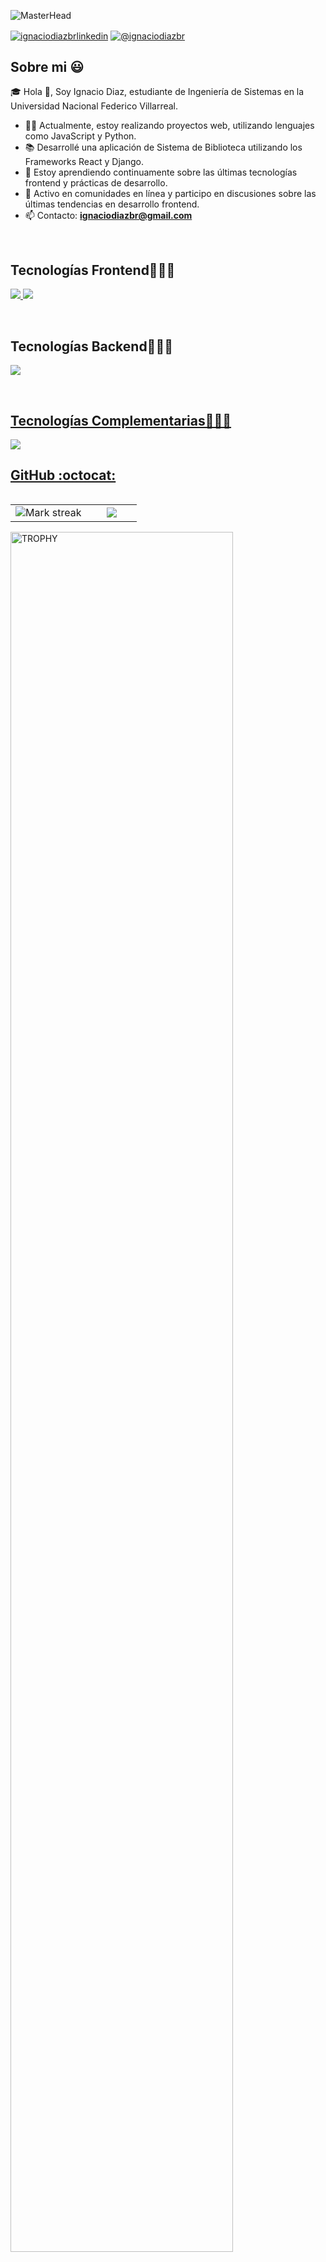 ![MasterHead](https://i.imgur.com/Uf58jpH.png)
<!--<h1 align="center">Hola 👋, Soy Ignacio Diaz</h1>-->
<a href="https://linkedin.com/in/ignaciodiazbr" target="_blank"><img align="center" src="https://img.shields.io/badge/LinkedIn-0077B5?style=for-the-badge&logo=linkedin&logoColor=white" alt="ignaciodiazbrlinkedin"/></a>
<a href = "mailto:ignaciodiazbr@gmail.com" target="blank"><img align="center" src="https://img.shields.io/badge/Gmail-D14836?style=for-the-badge&logo=gmail&logoColor=white" alt="@ignaciodiazbr"  /></a>
  </p>
  
<h2>Sobre mi 😃</h2>
<!--Intro start-->

<!--<img align="right" alt="Coding" width="350" src="https://miro.medium.com/v2/resize:fit:679/1*yw0TnheAGN-LPneDaTlaxw.gif"/>-->
<p align="left">
🎓 Hola 👋, Soy Ignacio Diaz, estudiante de Ingeniería de Sistemas en la Universidad Nacional Federico Villarreal.
  
- 👨‍💻 Actualmente, estoy realizando proyectos web, utilizando lenguajes como JavaScript y Python.
- 📚 Desarrollé una aplicación de Sistema de Biblioteca utilizando los Frameworks React y Django.
- 🌱 Estoy aprendiendo continuamente sobre las últimas tecnologías frontend y prácticas de desarrollo.
- 🤝 Activo en comunidades en línea y participo en discusiones sobre las últimas tendencias en desarrollo frontend.
- 📫 Contacto: **ignaciodiazbr@gmail.com**
<!--Intro end-->
</p>
<br>
<h2 >Tecnologías Frontend👨🏻‍💻</h2>
<!--tech stack icons-->
<p align="left">
  <a href="https://skillicons.dev">
    <img src="https://skillicons.dev/icons?i=js,ts,react,tailwind,bootstrap,html,css,sass,materialui,shadcn&perline=12" />
  </a>
      <img src="https://skillicons.dev/icons?i=js,react,ts,tailwind,nestjs,py,django,css,sass,html,bootstrap,nodejs,mysql,postgres,firebase,mongodb,git,github,docker,materialui,postman,vscode,vite,linux,gcp&perline=12" />
</p>

<br>
<h2 >Tecnologías Backend👨🏻‍💻</h2>
<p align="left">
  <a href="https://skillicons.dev">
      <img src="https://skillicons.dev/icons?i=nodejs,nestjs,py,django,mysql,postgres,,mongodb,firebase,git,github,docker,postman,vscode,vite,linux,gcp&perline=12" />
</p>

<br>
<h2 >Tecnologías Complementarias👨🏻‍💻</h2>
<p align="left">
  <a href="https://skillicons.dev">
      <img src="https://skillicons.dev/icons?i=git,github,docker,postman,vscode,vite,linux,gcp&perline=12" />
</p>
<!-------------------------->
<h2>GitHub :octocat:</h2>
<!--- stats & Trophy (start) -->
<p align="center">
  <!--- stats (start) -->
<table align="left">
<tr border="none">
<td width="60%" align="center">

<!--  <img  align="center"  src="https://github-readme-stats.vercel.app/api?username=unsimpledev&theme=dark&show_icons=true&count_private=true" />
  <br></br> -->
  <img  title="🔥 Get streak stats for your profile at git.io/streak-stats" alt="Mark streak" src="https://github-readme-streak-stats.herokuapp.com/?user=ignaciodiazdev&theme=dark&hide_border=false" /> 
</td>

<td width="40%" align="center">

  <img  align="center"  src="https://github-readme-stats.anuraghazra1.vercel.app/api/top-langs/?username=ignaciodiazdev&theme=dark&hide_border=false&no-bg=true&no-frame=true&langs_count=3"/>
  <!---<img align="center" src="https://github-readme-stats.vercel.app/api/top-langs/?username=ignaciodiazdev&hide_progress=true&theme=dark&no-bg=true&no-frame=true&langs_count=10"/>-->
  </td>
</tr>
</table>
<!--- stats (end) -->

<!--- trophy (start) -->
<div align=left>
  <a href="https://github.com/ryo-ma/github-profile-trophy" title="Go to Source">
      <img align="center" width=84% src="https://github-profile-trophy.vercel.app/?username=ignaciodiazdev&theme=radical&row=1&column=7&margin-h=15&margin-w=5&no-bg=true" alt="TROPHY" />
    </a>
</div>
<!--- trophy (start) -->


</p>        
<!--- stats (end) -->
